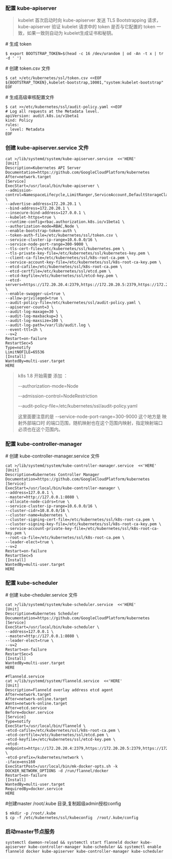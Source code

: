 ### 配置 kube-apiserver

> kubelet 首次启动时向 kube-apiserver 发送 TLS Bootstrapping 请求，kube-apiserver 验证 kubelet 请求中的 token 是否与它配置的 token 一致，如果一致则自动为 kubelet生成证书和秘钥。

\# 生成 token

```
$ export BOOTSTRAP_TOKEN=$(head -c 16 /dev/urandom | od -An -t x | tr -d ' ')
```

\# 创建 token.csv 文件

```
$ cat >/etc/kubernetes/ssl/token.csv <<EOF
${BOOTSTRAP_TOKEN},kubelet-bootstrap,10001,"system:kubelet-bootstrap"
EOF
```

\# 生成高级审核配置文件

```
$ cat >>/etc/kubernetes/ssl/audit-policy.yaml <<EOF
# Log all requests at the Metadata level.
apiVersion: audit.k8s.io/v1beta1
kind: Policy
rules:
- level: Metadata
EOF
```

### 创建 kube-apiserver.service 文件

```
cat >/lib/systemd/system/kube-apiserver.service  <<'HERE'
[Unit]
Description=Kubernetes API Server
Documentation=https://github.com/GoogleCloudPlatform/kubernetes
After=network.target
[Service]
ExecStart=/usr/local/bin/kube-apiserver \
--admission-control=NamespaceLifecycle,LimitRanger,ServiceAccount,DefaultStorageClass,ResourceQuota,NodeRestriction \
--advertise-address=172.20.20.1 \
--bind-address=172.20.20.1 \
--insecure-bind-address=127.0.0.1 \
--kubelet-https=true \
--runtime-config=rbac.authorization.k8s.io/v1beta1 \
--authorization-mode=RBAC,Node \
--enable-bootstrap-token-auth \
--token-auth-file=/etc/kubernetes/ssl/token.csv \
--service-cluster-ip-range=10.6.0.0/16 \
--service-node-port-range=300-9000 \
--tls-cert-file=/etc/kubernetes/ssl/kubernetes.pem \
--tls-private-key-file=/etc/kubernetes/ssl/kubernetes-key.pem \
--client-ca-file=/etc/kubernetes/ssl/k8s-root-ca.pem \
--service-account-key-file=/etc/kubernetes/ssl/k8s-root-ca-key.pem \
--etcd-cafile=/etc/kubernetes/ssl/k8s-root-ca.pem \
--etcd-certfile=/etc/kubernetes/ssl/etcd.pem \
--etcd-keyfile=/etc/kubernetes/ssl/etcd-key.pem \
--etcd-servers=https://172.20.20.4:2379,https://172.20.20.5:2379,https://172.20.20.6:2379 \
--enable-swagger-ui=true \
--allow-privileged=true \
--audit-policy-file=/etc/kubernetes/ssl/audit-policy.yaml \
--apiserver-count=3 \
--audit-log-maxage=30 \
--audit-log-maxbackup=3 \
--audit-log-maxsize=100 \
--audit-log-path=/var/lib/audit.log \
--event-ttl=1h \
--v=2
Restart=on-failure
RestartSec=5
Type=notify
LimitNOFILE=65536
[Install]
WantedBy=multi-user.target
HERE
```

> k8s 1.8 开始需要 添加 ：
>
> --authorization-mode=Node
>
>  --admission-control=NodeRestriction
>
>  --audit-policy-file=/etc/kubernetes/ssl/audit-policy.yaml
>
> 这里面要注意的是 --service-node-port-range=300-9000 这个地方是 映射外部端口时 的端口范围，随机映射也在这个范围内映射，指定映射端口必须也在这个范围内。

### 配置 kube-controller-manager

\# 创建 kube-controller-manager.service 文件

```
cat >/lib/systemd/system/kube-controller-manager.service  <<'HERE'
[Unit]
Description=Kubernetes Controller Manager
Documentation=https://github.com/GoogleCloudPlatform/kubernetes
[Service]
ExecStart=/usr/local/bin/kube-controller-manager \
--address=127.0.0.1 \
--master=http://127.0.0.1:8080 \
--allocate-node-cidrs=true \
--service-cluster-ip-range=10.6.0.0/16 \
--cluster-cidr=10.8.0.0/16 \
--cluster-name=kubernetes \
--cluster-signing-cert-file=/etc/kubernetes/ssl/k8s-root-ca.pem \
--cluster-signing-key-file=/etc/kubernetes/ssl/k8s-root-ca-key.pem \
--service-account-private-key-file=/etc/kubernetes/ssl/k8s-root-ca-key.pem \
--root-ca-file=/etc/kubernetes/ssl/k8s-root-ca.pem \
--leader-elect=true \
--v=2
Restart=on-failure
RestartSec=5
[Install]
WantedBy=multi-user.target
HERE
```

### 配置 kube-scheduler

\# 创建 kube-cheduler.service 文件

```
cat >/lib/systemd/system/kube-scheduler.service  <<'HERE'
[Unit]
Description=Kubernetes Scheduler
Documentation=https://github.com/GoogleCloudPlatform/kubernetes
[Service]
ExecStart=/usr/local/bin/kube-scheduler \
--address=127.0.0.1 \
--master=http://127.0.0.1:8080 \
--leader-elect=true \
--v=2
Restart=on-failure
RestartSec=5
[Install]
WantedBy=multi-user.target
HERE

#flanneld.service
cat >/lib/systemd/system/flanneld.service  <<'HERE'
[Unit]
Description=Flanneld overlay address etcd agent
After=network.target
After=network-online.target
Wants=network-online.target
After=etcd.service
Before=docker.service
[Service]
Type=notify
ExecStart=/usr/local/bin/flanneld \
-etcd-cafile=/etc/kubernetes/ssl/k8s-root-ca.pem \
-etcd-certfile=/etc/kubernetes/ssl/etcd.pem \
-etcd-keyfile=/etc/kubernetes/ssl/etcd-key.pem \
-etcd-endpoints=https://172.20.20.4:2379,https://172.20.20.5:2379,https://172.20.20.6:2379 \
-etcd-prefix=/kubernetes/network \
-iface=ens160
ExecStartPost=/usr/local/bin/mk-docker-opts.sh -k DOCKER_NETWORK_OPTIONS -d /run/flannel/docker
Restart=on-failure
[Install]
WantedBy=multi-user.target
RequiredBy=docker.service
HERE
```

\#创建master /root/.kube 目录,复制超级admin授权config

```
$ mkdir -p /root/.kube
$ cp -f /etc/kubernetes/ssl/kubeconfig  /root/.kube/config
```

### 启动master节点服务

```
systemctl daemon-reload && systemctl start flanneld docker kube-apiserver kube-controller-manager kube-scheduler && systemctl enable flanneld docker kube-apiserver kube-controller-manager kube-scheduler
```



